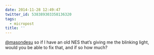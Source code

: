 ```yaml
---
date: 2014-11-28 12:49:47
twitter_id: 538389303358136320
tags:
  - micropost
title: ''
---
```


[@masondesu](https://twitter.com/masondesu) so if I have an old NES that’s giving me the blinking light, would you be able to fix that, and if so how much?

